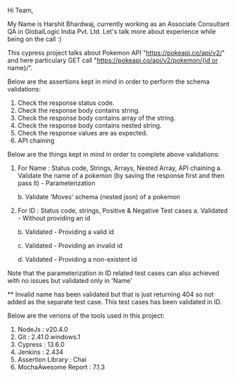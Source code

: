 Hi Team,

My Name is Harshit Bhardwaj, currently working as an Associate Consultant QA in GlobalLogic India Pvt. Ltd. Let's talk more about experience while being on the call :)

This cypress project talks about Pokemon API "https://pokeapi.co/api/v2/" and here particulary GET call "https://pokeapi.co/api/v2/pokemon/{id or name}/".

Below are the assertions kept in mind in order to perform the schema validations:
1. Check the response status code.
2. Check the response body contains string.
3. Check the response body contains array of the string.
4. Check the response body contains nested string.
5. Check the response values are as expected.
6. API chaining

Below are the things kept in mind in order to complete above validations:

  1. For Name : Status code, Strings, Arrays, Nested Array, API chaining
     a. Validate the name of a pokemon (by saving the response first and then pass it) - Parameterization
   
     b. Validate 'Moves' schema (nested json) of a pokemon
     
  3. For ID : Status code, strings, Positive & Negative Test cases
     a. Validated - Without providing an id
     
     b. Validated - Providing a valid id
     
     c. Validated - Providing an invalid id
     
     d. Validated - Providing a non-existent id

  Note that the parameterization in ID related test cases can also achieved with no issues but validated only in 'Name'

** Invalid name has been validated but that is just returning 404 so not added as the separate test case. This test cases has been validated in ID.


Below are the verions of the tools used in this project:
  1. NodeJs : v20.4.0
  2. Git : 2.41.0.windows.1
  3. Cypress : 13.6.0
  4. Jenkins : 2.434
  5. Assertion Library : Chai
  6. MochaAwesome Report : 7.1.3

